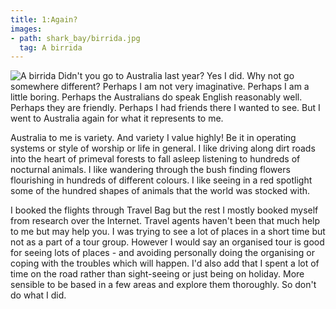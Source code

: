 ```yaml
---
title: 1:Again?
images:
- path: shark_bay/birrida.jpg
  tag: A birrida
---
```

![A birrida](shark_bay/birrida.jpg)
Didn't you go to Australia last year? Yes I did. Why not go somewhere different? Perhaps I am not very imaginative. Perhaps I am a little boring. Perhaps the Australians do speak English reasonably well. Perhaps they are friendly. Perhaps I had friends there I wanted to see. But I went to Australia again for what it represents to me.

Australia to me is variety. And variety I value highly! Be it in operating systems or style of worship or life in general. I like driving along dirt roads into the heart of primeval forests to fall asleep listening to hundreds of nocturnal animals. I like wandering through the bush finding flowers flourishing in hundreds of different colours. I like seeing in a red spotlight some of the hundred shapes of animals that the world was stocked with.

I booked the flights through Travel Bag but the rest I mostly booked myself from research over the Internet. Travel agents haven't been that much help to me but may help you. I was trying to see a lot of places in a short time but not as a part of a tour group. However I would say an organised tour is good for seeing lots of places - and avoiding personally doing the organising or coping with the troubles which will happen. I'd also add that I spent a lot of time on the road rather than sight-seeing or just being on holiday. More sensible to be based in a few areas and explore them thoroughly. So don't do what I did.

